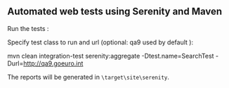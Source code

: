 ## Automated web tests using Serenity and Maven

Run the tests :

Specify test class to run and url (optional: qa9 used by default ):

mvn clean integration-test serenity:aggregate -Dtest.name=SearchTest -Durl=http://qa9.goeuro.int

The reports will be generated in `\target\site\serenity`.

